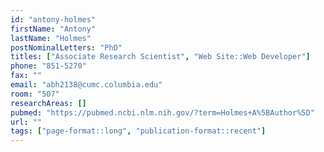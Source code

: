 ```yaml
---
id: "antony-holmes"
firstName: "Antony"
lastName: "Holmes"
postNominalLetters: "PhD"
titles: ["Associate Research Scientist", "Web Site::Web Developer"]
phone: "851-5270"
fax: ""
email: "abh2138@cumc.columbia.edu"
room: "507"
researchAreas: []
pubmed: "https://pubmed.ncbi.nlm.nih.gov/?term=Holmes+A%5BAuthor%5D"
url: ""
tags: ["page-format::long", "publication-format::recent"]
---
```

